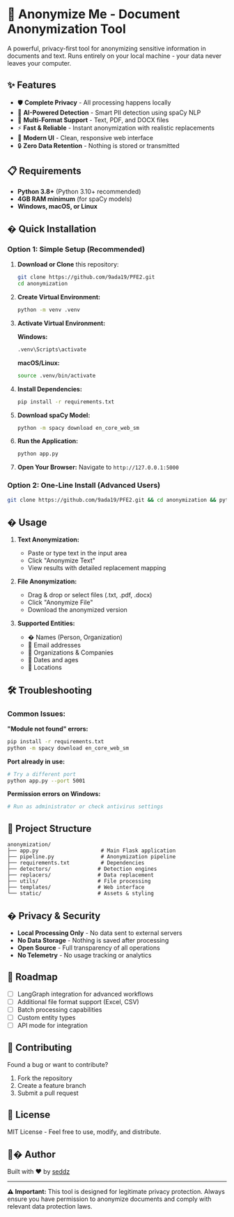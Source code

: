 # 🔐 Anonymize Me - Document Anonymization Tool

A powerful, privacy-first tool for anonymizing sensitive information in documents and text. Runs entirely on your local machine - your data never leaves your computer.

## ✨ Features

- 🛡️ **Complete Privacy** - All processing happens locally
- 🚀 **AI-Powered Detection** - Smart PII detection using spaCy NLP
- 📄 **Multi-Format Support** - Text, PDF, and DOCX files
- ⚡ **Fast & Reliable** - Instant anonymization with realistic replacements
- 🎨 **Modern UI** - Clean, responsive web interface
- 🔒 **Zero Data Retention** - Nothing is stored or transmitted

## 📋 Requirements

- **Python 3.8+** (Python 3.10+ recommended)
- **4GB RAM minimum** (for spaCy models)
- **Windows, macOS, or Linux**

## � Quick Installation

### Option 1: Simple Setup (Recommended)

1. **Download or Clone** this repository:
   ```bash
   git clone https://github.com/9ada19/PFE2.git
   cd anonymization
   ```

2. **Create Virtual Environment:**
   ```bash
   python -m venv .venv
   ```

3. **Activate Virtual Environment:**
   
   **Windows:**
   ```bash
   .venv\Scripts\activate
   ```
   
   **macOS/Linux:**
   ```bash
   source .venv/bin/activate
   ```

4. **Install Dependencies:**
   ```bash
   pip install -r requirements.txt
   ```

5. **Download spaCy Model:**
   ```bash
   python -m spacy download en_core_web_sm
   ```

6. **Run the Application:**
   ```bash
   python app.py
   ```

7. **Open Your Browser:**
   Navigate to `http://127.0.0.1:5000`

### Option 2: One-Line Install (Advanced Users)

```bash
git clone https://github.com/9ada19/PFE2.git && cd anonymization && python -m venv .venv && .venv\Scripts\activate && pip install -r requirements.txt && python -m spacy download en_core_web_sm && python app.py
```

## � Usage

1. **Text Anonymization:**
   - Paste or type text in the input area
   - Click "Anonymize Text"
   - View results with detailed replacement mapping

2. **File Anonymization:**
   - Drag & drop or select files (.txt, .pdf, .docx)
   - Click "Anonymize File"  
   - Download the anonymized version

3. **Supported Entities:**
   - � Names (Person, Organization)
   - 📧 Email addresses
   - 🏢 Organizations & Companies
   - 📅 Dates and ages
   - 📍 Locations

## 🛠️ Troubleshooting

### Common Issues:

**"Module not found" errors:**
```bash
pip install -r requirements.txt
python -m spacy download en_core_web_sm
```

**Port already in use:**
```bash
# Try a different port
python app.py --port 5001
```

**Permission errors on Windows:**
```bash
# Run as administrator or check antivirus settings
```

## 📁 Project Structure

```
anonymization/
├── app.py                    # Main Flask application
├── pipeline.py               # Anonymization pipeline
├── requirements.txt          # Dependencies
├── detectors/               # Detection engines
├── replacers/               # Data replacement
├── utils/                   # File processing
├── templates/               # Web interface
└── static/                  # Assets & styling
```

## � Privacy & Security

- **Local Processing Only** - No data sent to external servers
- **No Data Storage** - Nothing is saved after processing
- **Open Source** - Full transparency of all operations
- **No Telemetry** - No usage tracking or analytics

## 🎯 Roadmap

- [ ] LangGraph integration for advanced workflows
- [ ] Additional file format support (Excel, CSV)
- [ ] Batch processing capabilities
- [ ] Custom entity types
- [ ] API mode for integration

## 🤝 Contributing

Found a bug or want to contribute? 

1. Fork the repository
2. Create a feature branch
3. Submit a pull request

## 📄 License

MIT License - Feel free to use, modify, and distribute.

## 👨‍� Author

Built with ❤️ by [seddz](https://github.com/Seddzz)

---

**⚠️ Important:** This tool is designed for legitimate privacy protection. Always ensure you have permission to anonymize documents and comply with relevant data protection laws.
